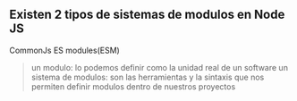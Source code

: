 ## Existen 2 tipos de sistemas de modulos en Node JS

CommonJs 
ES modules(ESM)

> un modulo: lo podemos definir como la unidad real de un software
> un sistema de modulos: son las herramientas y la sintaxis que nos permiten definir modulos dentro de nuestros proyectos

 
